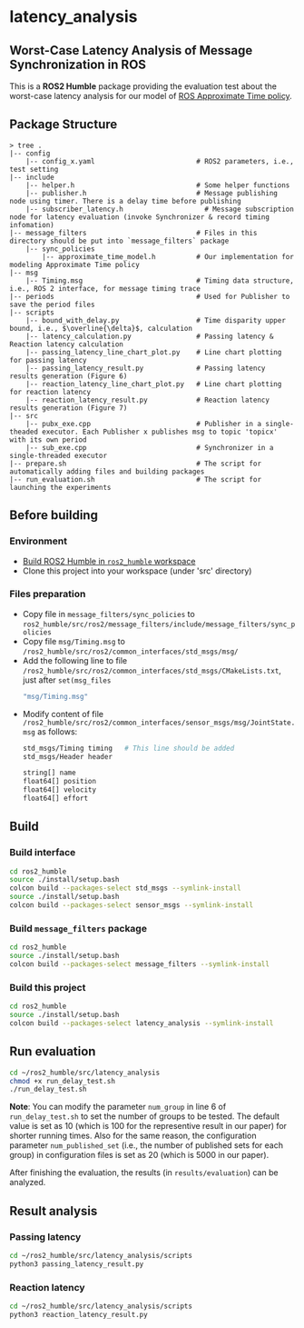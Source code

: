 # latency_analysis

## Worst-Case Latency Analysis of Message Synchronization in ROS 
This is a **ROS2 Humble** package providing the evaluation test about the worst-case latency analysis for our model of [ROS Approximate Time policy](https://github.com/ros2/message_filters/blob/master/include/message_filters/sync_policies/approximate_time.h).

## Package Structure
```
> tree .
|-- config
    |-- config_x.yaml                         # ROS2 parameters, i.e., test setting
|-- include         
    |-- helper.h                              # Some helper functions    
    |-- publisher.h                           # Message publishing node using timer. There is a delay time before publishing
    |-- subscriber_latency.h                    # Message subscription node for latency evaluation (invoke Synchronizer & record timing infomation)
|-- message_filters                           # Files in this directory should be put into `message_filters` package
    |-- sync_policies
        |-- approximate_time_model.h          # Our implementation for modeling Approximate Time policy
|-- msg
    |-- Timing.msg                            # Timing data structure, i.e., ROS 2 interface, for message timing trace
|-- periods                                   # Used for Publisher to save the period files
|-- scripts
    |-- bound_with_delay.py                   # Time disparity upper bound, i.e., $\overline{\delta}$, calculation
    |-- latency_calculation.py                # Passing latency & Reaction latency calculation
    |-- passing_latency_line_chart_plot.py    # Line chart plotting for passing latency
    |-- passing_latency_result.py             # Passing latency results generation (Figure 6)
    |-- reaction_latency_line_chart_plot.py   # Line chart plotting for reaction latency
    |-- reaction_latency_result.py            # Reaction latency results generation (Figure 7)
|-- src
    |-- pubx_exe.cpp                          # Publisher in a single-theaded executor. Each Publisher x publishes msg to topic 'topicx' with its own period
    |-- sub_exe.cpp                           # Synchronizer in a single-threaded executor
|-- prepare.sh                                # The script for automatically adding files and building packages
|-- run_evaluation.sh                         # The script for launching the experiments
```

## Before building

### Environment
- [Build ROS2 Humble in `ros2_humble` workspace](https://docs.ros.org/en/humble/Installation/Ubuntu-Development-Setup.html)
- Clone this project into your workspace (under 'src' directory)

### Files preparation

- Copy file in `message_filters/sync_policies` to `ros2_humble/src/ros2/message_filters/include/message_filters/sync_policies`
- Copy file `msg/Timing.msg` to `/ros2_humble/src/ros2/common_interfaces/std_msgs/msg/`
- Add the following line to file `/ros2_humble/src/ros2/common_interfaces/std_msgs/CMakeLists.txt`, just after `set(msg_files`
    ```sh
    "msg/Timing.msg"
    ```
- Modify content of file `/ros2_humble/src/ros2/common_interfaces/sensor_msgs/msg/JointState.msg` as follows:
    ```sh
    std_msgs/Timing timing   # This line should be added
    std_msgs/Header header

    string[] name
    float64[] position
    float64[] velocity
    float64[] effort
    ```

## Build

### Build interface
 ```sh
cd ros2_humble
source ./install/setup.bash
colcon build --packages-select std_msgs --symlink-install
source ./install/setup.bash
colcon build --packages-select sensor_msgs --symlink-install
 ```

### Build `message_filters` package

 ```sh
cd ros2_humble
source ./install/setup.bash
colcon build --packages-select message_filters --symlink-install
 ```
 
### Build this project
```sh
cd ros2_humble
source ./install/setup.bash
colcon build --packages-select latency_analysis --symlink-install
```

## Run evaluation

```sh
cd ~/ros2_humble/src/latency_analysis
chmod +x run_delay_test.sh
./run_delay_test.sh
```

**Note**: You can modify the parameter `num_group` in line 6 of `run_delay_test.sh` to set the number of groups to be tested. The default value is set as 10 (which is 100 for the representive result in our paper) for shorter running times. Also for the same reason, the configuration parameter `num_published_set` (i.e., the number of published sets for each group) in configuration files is set as 20 (which is 5000 in our paper).

After finishing the evaluation, the results (in `results/evaluation`) can be analyzed.

## Result analysis

### Passing latency
```sh
cd ~/ros2_humble/src/latency_analysis/scripts
python3 passing_latency_result.py
```

### Reaction latency
```sh
cd ~/ros2_humble/src/latency_analysis/scripts
python3 reaction_latency_result.py
```